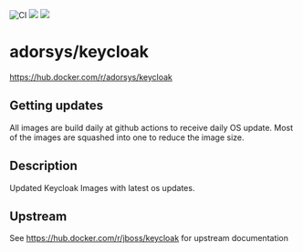 ![CI](https://github.com/adorsys-containers/keycloak/workflows/CI/badge.svg?branch=master)
[![](https://img.shields.io/docker/pulls/adorsys/keycloak.svg?logo=docker)](https://hub.docker.com/r/adorsys/keycloak)
[![](https://img.shields.io/docker/stars/adorsys/keycloak.svg?logo=docker)](https://hub.docker.com/r/adorsys/keycloak)

# adorsys/keycloak

https://hub.docker.com/r/adorsys/keycloak

## Getting updates

All images are build daily at github actions to receive daily OS update. Most of the images are squashed into one to
reduce the image size.

## Description

Updated Keycloak Images with latest os updates.

## Upstream

See https://hub.docker.com/r/jboss/keycloak for upstream documentation
